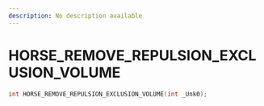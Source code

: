 ```yaml
---
description: No description available 
---
```


# HORSE_REMOVE_REPULSION_EXCLUSION_VOLUME

```cpp
int HORSE_REMOVE_REPULSION_EXCLUSION_VOLUME(int _Unk0);
```